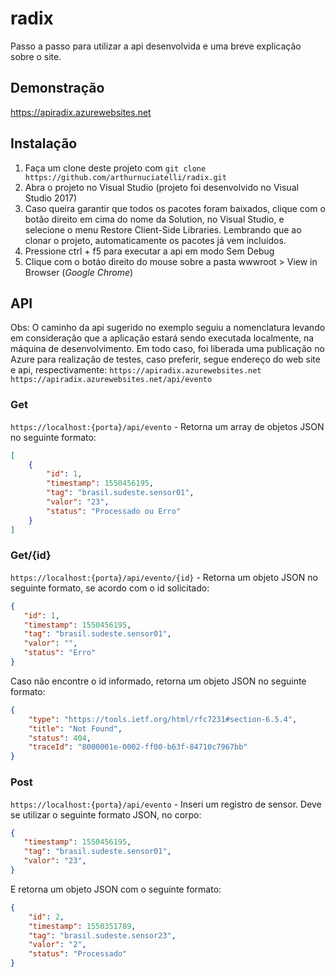 radix
==============

Passo a passo para utilizar a api desenvolvida e uma breve explicação sobre o site.

## Demonstração
https://apiradix.azurewebsites.net

## Instalação

1. Faça um clone deste projeto com `git clone https://github.com/arthurnuciatelli/radix.git`
2. Abra o projeto no Visual Studio (projeto foi desenvolvido no Visual Studio 2017)
3. Caso queira garantir que todos os pacotes foram baixados, clique com o botão direito em cima do nome da Solution, no Visual Studio, e selecione o menu Restore Client-Side Libraries. Lembrando que ao clonar o projeto, automaticamente os pacotes já vem incluídos.
4. Pressione ctrl + f5 para executar a api em modo Sem Debug
5. Clique com o botáo direito do mouse sobre a pasta wwwroot > View in Browser (*Google Chrome*)

## API
  Obs: O caminho da api sugerido no exemplo seguiu a nomenclatura levando em consideração que a aplicação estará sendo executada localmente, na máquina de desenvolvimento. Em todo caso, foi liberada uma publicação no Azure para realização de testes, caso preferir, segue endereço do web site e api, respectivamente:
  `https://apiradix.azurewebsites.net`
  `https://apiradix.azurewebsites.net/api/evento`


### Get
`https://localhost:{porta}/api/evento` - Retorna um array de objetos JSON no seguinte formato:<br>
```json
[
    {
        "id": 1,
        "timestamp": 1550456195,
        "tag": "brasil.sudeste.sensor01",
        "valor": "23",
        "status": "Processado ou Erro"
    }
]
```

### Get/{id}
`https://localhost:{porta}/api/evento/{id}` - Retorna um objeto JSON no seguinte formato, se acordo com o id solicitado:<br>
 ```json
 {
    "id": 1,
    "timestamp": 1550456195,
    "tag": "brasil.sudeste.sensor01",
    "valor": "",
    "status": "Erro"
}
```
Caso não encontre o id informado, retorna um objeto JSON no seguinte formato:<br>
```json
{
    "type": "https://tools.ietf.org/html/rfc7231#section-6.5.4",
    "title": "Not Found",
    "status": 404,
    "traceId": "8000001e-0002-ff00-b63f-84710c7967bb"
}
```
### Post
`https://localhost:{porta}/api/evento` - Inseri um registro de sensor. Deve se utilizar o seguinte formato JSON, no corpo:<br>
 ```json
 { 
    "timestamp": 1550456195,
    "tag": "brasil.sudeste.sensor01",
    "valor": "23",
}
```
E retorna um objeto JSON com o seguinte formato:<br>
```json
{
    "id": 2,
    "timestamp": 1550351789,
    "tag": "brasil.sudeste.sensor23",
    "valor": "2",
    "status": "Processado"
}
```
